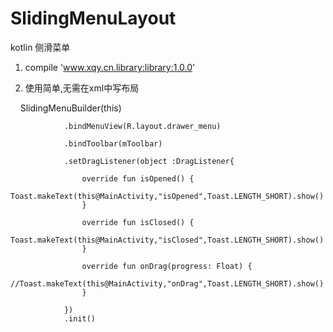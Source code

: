# SlidingMenuLayout

kotlin 侧滑菜单

1. compile 'www.xqy.cn.library:library:1.0.0'

2. 使用简单,无需在xml中写布局


       SlidingMenuBuilder(this)
    
                .bindMenuView(R.layout.drawer_menu)
                
                .bindToolbar(mToolbar)
                
                .setDragListener(object :DragListener{
                
                    override fun isOpened() {
                        Toast.makeText(this@MainActivity,"isOpened",Toast.LENGTH_SHORT).show()
                    }

                    override fun isClosed() {
                        Toast.makeText(this@MainActivity,"isClosed",Toast.LENGTH_SHORT).show()
                    }

                    override fun onDrag(progress: Float) {
                        //Toast.makeText(this@MainActivity,"onDrag",Toast.LENGTH_SHORT).show()
                    }

                })
                .init()
